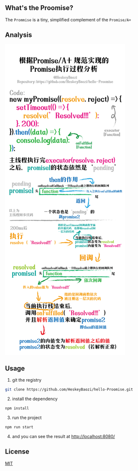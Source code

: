 ## What's the Proomise?

The `Prommise` is a tiny, simplified complement of the `Promise/A+`

## Analysis

![分析](./Proomise.png)

## Usage

1. git the registry
```bash
git clone https://github.com/HeskeyBaozi/hello-Proomise.git
```

2. install the dependency
```bash
npm install
```

3. run the project
```bash
npm run start
```

4. and you can see the result at [http://localhost:8080/](http://localhost:8080/)

## License
[MIT]()
